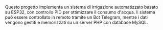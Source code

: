 Questo progetto implementa un sistema di irrigazione automatizzato basato su ESP32, con controllo PID per ottimizzare il consumo d'acqua. Il sistema può essere controllato in remoto tramite un Bot Telegram, mentre i dati vengono gestiti e memorizzati su un server PHP con database MySQL.
